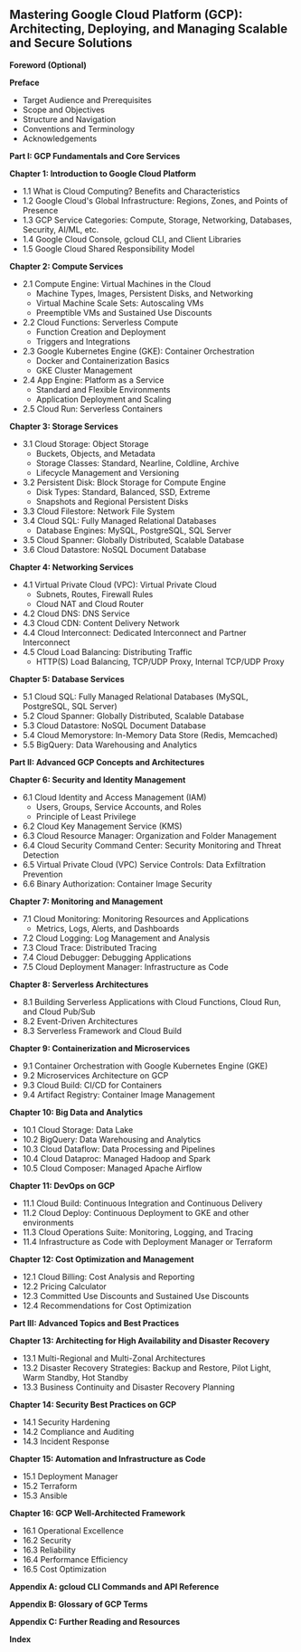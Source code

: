 ## Mastering Google Cloud Platform (GCP): Architecting, Deploying, and Managing Scalable and Secure Solutions

**Foreword (Optional)**

**Preface**

*   Target Audience and Prerequisites
*   Scope and Objectives
*   Structure and Navigation
*   Conventions and Terminology
*   Acknowledgements

**Part I: GCP Fundamentals and Core Services**

**Chapter 1: Introduction to Google Cloud Platform**

*   1.1 What is Cloud Computing? Benefits and Characteristics
*   1.2 Google Cloud's Global Infrastructure: Regions, Zones, and Points of Presence
*   1.3 GCP Service Categories: Compute, Storage, Networking, Databases, Security, AI/ML, etc.
*   1.4 Google Cloud Console, gcloud CLI, and Client Libraries
*   1.5 Google Cloud Shared Responsibility Model

**Chapter 2: Compute Services**

*   2.1 Compute Engine: Virtual Machines in the Cloud
    *   Machine Types, Images, Persistent Disks, and Networking
    *   Virtual Machine Scale Sets: Autoscaling VMs
    *   Preemptible VMs and Sustained Use Discounts
*   2.2 Cloud Functions: Serverless Compute
    *   Function Creation and Deployment
    *   Triggers and Integrations
*   2.3 Google Kubernetes Engine (GKE): Container Orchestration
    *   Docker and Containerization Basics
    *   GKE Cluster Management
*   2.4 App Engine: Platform as a Service
    *   Standard and Flexible Environments
    *   Application Deployment and Scaling
*   2.5 Cloud Run: Serverless Containers

**Chapter 3: Storage Services**

*   3.1 Cloud Storage: Object Storage
    *   Buckets, Objects, and Metadata
    *   Storage Classes: Standard, Nearline, Coldline, Archive
    *   Lifecycle Management and Versioning
*   3.2 Persistent Disk: Block Storage for Compute Engine
    *   Disk Types: Standard, Balanced, SSD, Extreme
    *   Snapshots and Regional Persistent Disks
*   3.3 Cloud Filestore: Network File System
*   3.4 Cloud SQL: Fully Managed Relational Databases
    *   Database Engines: MySQL, PostgreSQL, SQL Server
*   3.5 Cloud Spanner: Globally Distributed, Scalable Database
*   3.6 Cloud Datastore: NoSQL Document Database

**Chapter 4: Networking Services**

*   4.1 Virtual Private Cloud (VPC): Virtual Private Cloud
    *   Subnets, Routes, Firewall Rules
    *   Cloud NAT and Cloud Router
*   4.2 Cloud DNS: DNS Service
*   4.3 Cloud CDN: Content Delivery Network
*   4.4 Cloud Interconnect: Dedicated Interconnect and Partner Interconnect
*   4.5 Cloud Load Balancing: Distributing Traffic
    *   HTTP(S) Load Balancing, TCP/UDP Proxy, Internal TCP/UDP Proxy

**Chapter 5: Database Services**

*   5.1 Cloud SQL: Fully Managed Relational Databases (MySQL, PostgreSQL, SQL Server)
*   5.2 Cloud Spanner: Globally Distributed, Scalable Database
*   5.3 Cloud Datastore: NoSQL Document Database
*   5.4 Cloud Memorystore: In-Memory Data Store (Redis, Memcached)
*   5.5 BigQuery: Data Warehousing and Analytics

**Part II: Advanced GCP Concepts and Architectures**

**Chapter 6: Security and Identity Management**

*   6.1 Cloud Identity and Access Management (IAM)
    *   Users, Groups, Service Accounts, and Roles
    *   Principle of Least Privilege
*   6.2 Cloud Key Management Service (KMS)
*   6.3 Cloud Resource Manager: Organization and Folder Management
*   6.4 Cloud Security Command Center: Security Monitoring and Threat Detection
*   6.5 Virtual Private Cloud (VPC) Service Controls: Data Exfiltration Prevention
*   6.6 Binary Authorization: Container Image Security

**Chapter 7: Monitoring and Management**

*   7.1 Cloud Monitoring: Monitoring Resources and Applications
    *   Metrics, Logs, Alerts, and Dashboards
*   7.2 Cloud Logging: Log Management and Analysis
*   7.3 Cloud Trace: Distributed Tracing
*   7.4 Cloud Debugger: Debugging Applications
*   7.5 Cloud Deployment Manager: Infrastructure as Code

**Chapter 8: Serverless Architectures**

*   8.1 Building Serverless Applications with Cloud Functions, Cloud Run, and Cloud Pub/Sub
*   8.2 Event-Driven Architectures
*   8.3 Serverless Framework and Cloud Build

**Chapter 9: Containerization and Microservices**

*   9.1 Container Orchestration with Google Kubernetes Engine (GKE)
*   9.2 Microservices Architecture on GCP
*   9.3 Cloud Build: CI/CD for Containers
*   9.4 Artifact Registry: Container Image Management

**Chapter 10: Big Data and Analytics**

*   10.1 Cloud Storage: Data Lake
*   10.2 BigQuery: Data Warehousing and Analytics
*   10.3 Cloud Dataflow: Data Processing and Pipelines
*   10.4 Cloud Dataproc: Managed Hadoop and Spark
*   10.5 Cloud Composer: Managed Apache Airflow

**Chapter 11: DevOps on GCP**

*   11.1 Cloud Build: Continuous Integration and Continuous Delivery
*   11.2 Cloud Deploy: Continuous Deployment to GKE and other environments
*   11.3 Cloud Operations Suite: Monitoring, Logging, and Tracing
*   11.4 Infrastructure as Code with Deployment Manager or Terraform

**Chapter 12: Cost Optimization and Management**

*   12.1 Cloud Billing: Cost Analysis and Reporting
*   12.2 Pricing Calculator
*   12.3 Committed Use Discounts and Sustained Use Discounts
*   12.4 Recommendations for Cost Optimization

**Part III: Advanced Topics and Best Practices**

**Chapter 13: Architecting for High Availability and Disaster Recovery**

*   13.1 Multi-Regional and Multi-Zonal Architectures
*   13.2 Disaster Recovery Strategies: Backup and Restore, Pilot Light, Warm Standby, Hot Standby
*   13.3 Business Continuity and Disaster Recovery Planning

**Chapter 14: Security Best Practices on GCP**

*   14.1 Security Hardening
*   14.2 Compliance and Auditing
*   14.3 Incident Response

**Chapter 15: Automation and Infrastructure as Code**

*   15.1 Deployment Manager
*   15.2 Terraform
*   15.3 Ansible

**Chapter 16:  GCP Well-Architected Framework**

*   16.1 Operational Excellence
*   16.2 Security
*   16.3 Reliability
*   16.4 Performance Efficiency
*   16.5 Cost Optimization

**Appendix A: gcloud CLI Commands and API Reference**

**Appendix B: Glossary of GCP Terms**

**Appendix C: Further Reading and Resources**

**Index**
